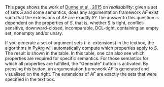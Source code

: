 This page shows the work of 
[Dunne et al., 2015](https://doi.org/10.1016/j.artint.2015.07.006
"Dunne, P. E., Dvořák, W., Linsbichler, T., & Woltran, S. (2015). 
Characteristics of multiple viewpoints in abstract argumentation. 
Artificial Intelligence, 228, 153-178.") on _realisability_: given a set of 
sets $S$ and some semantics, does any argumentation framework $\textit{AF}$ 
exist such that the extensions of $\textit{AF}$ are exactly $S$?
The answer to this question is dependent on the properties of $S$, that is, 
whether $S$ is tight, conflict-sensitive, downward-closed, incomparable, 
DCL-tight, containing an empty set, nonempty and/or unary.

If you generate a set of argument sets (i.e. extensions) in the textbox, 
the algorithms in PyArg will automatically compute which properties apply 
to $S$. The result is shown in the table. In this table, one can also see 
which properties are required for specific semantics. For those semantics 
for which all properties are fulfilled, the "Generate" button is activated. 
By pressing this button, an argumentation framework $\textit{AF}$ is generated 
and visualised on the right. The extensions of $\textit{AF}$ are exactly the 
sets that were specified in the text box.